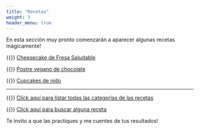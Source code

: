 ```yaml
---
title: "Recetas"
weight: 3
header_menu: true
---
```


En esta sección muy pronto comenzarán a aparecer algunas recetas mágicamente!

{{<icon class="fa fa-hand-o-right">}}&nbsp;[Cheesecake de Fresa Saludable](recipes/cheesecake_fresa_saludable)

{{<icon class="fa fa-hand-o-right">}}&nbsp;[Postre vegano de chocolate](recipes/postre_vegano)

{{<icon class="fa fa-hand-o-right">}}&nbsp;[Cupcakes de nido](recipes/cupcakes_nido)



__________________________________________
{{<icon class="fa fa-hand-o-right">}}&nbsp;[Click aquí para listar todas las categorías de las recetas](categories)

{{<icon class="fa fa-hand-o-right">}}&nbsp;[Click aquí para buscar alguna receta](search/)


Te invito a que las practiques y me cuentes de tus resultados!







